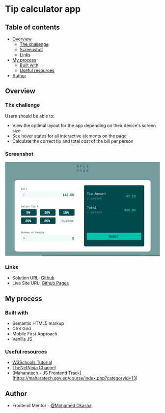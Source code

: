 # Tip calculator app

## Table of contents

- [Overview](#overview)
  - [The challenge](#the-challenge)
  - [Screenshot](#screenshot)
  - [Links](#links)
- [My process](#my-process)
  - [Built with](#built-with)
  - [Useful resources](#useful-resources)
- [Author](#author)

## Overview

### The challenge

Users should be able to:

- View the optimal layout for the app depending on their device's screen size
- See hover states for all interactive elements on the page
- Calculate the correct tip and total cost of the bill per person


### Screenshot

![Desktop Screenshot](./screenshots/desktop.png)

### Links

- Solution URL: [Github](https://github.com/3okasha/tip-calculator-app)
- Live Site URL: [Github Pages](https://3okasha.github.io/tip-calculator-app/)

## My process

### Built with

- Semantic HTML5 markup
- CSS Grid
- Mobile First Approach
- Vanilla JS

### Useful resources

- [W3Schools Tutorial](https://www.w3schools.com/)
- [TheNetNinja Channel]()
- [Maharatech - JS Frontend Track] (https://maharatech.gov.eg/course/index.php?categoryid=13)

## Author

- Frontend Mentor - [@Mohamed Okasha](https://www.frontendmentor.io/profile/3okasha)